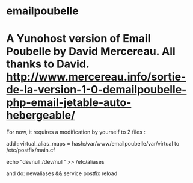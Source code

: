emailpoubelle
=============
A Yunohost version of Email Poubelle by David Mercereau. All thanks to David. 
http://www.mercereau.info/sortie-de-la-version-1-0-demailpoubelle-php-email-jetable-auto-hebergeable/
=============
For now, it requires a modification by yourself to 2 files : 

add : virtual_alias_maps = hash:/var/www/emailpoubelle/var/virtual to /etc/postfix/main.cf

echo "devnull:/dev/null" >> /etc/aliases

and do: newaliases && service postfix reload
